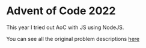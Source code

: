 # Advent of Code 2022
This year I tried out AoC with JS using NodeJS.

You can see all the original problem descriptions [here](https://adventofcode.com/2022)
